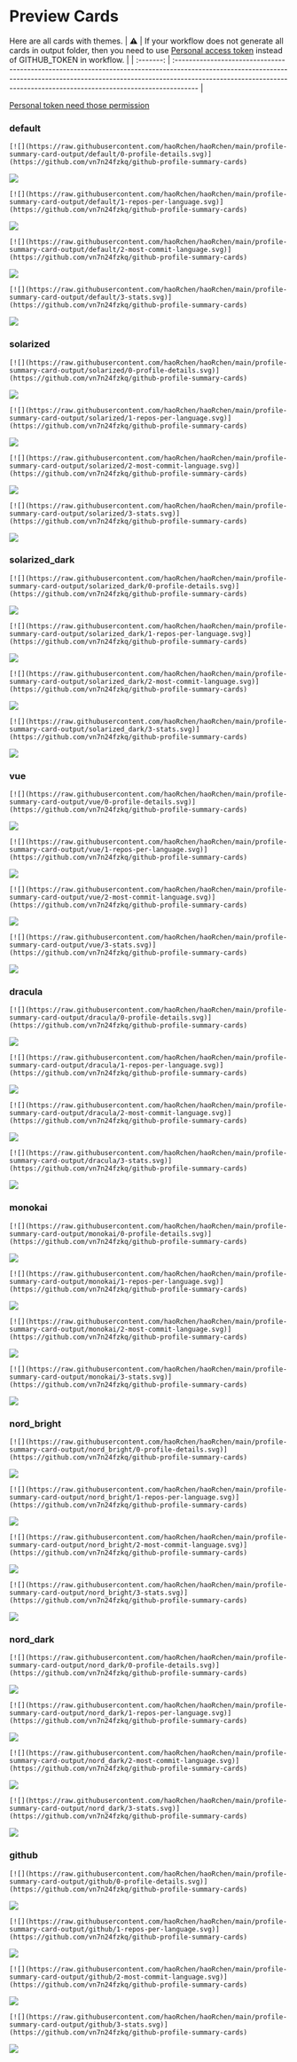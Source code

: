 
# Preview Cards

Here are all cards with themes.
| :warning: | If your workflow does not generate all cards in output folder, then you need to use [Personal access token](https://docs.github.com/en/actions/configuring-and-managing-workflows/creating-and-storing-encrypted-secrets) instead of GITHUB_TOKEN in workflow. |
| :-------: | :------------------------------------------------------------------------------------------------------------------------------------------------------------------------------------------------------------------------------------------------ |

[Personal token need those permission](https://github.com/vn7n24fzkq/github-profile-summary-cards/wiki/Personal-access-token-permissions)


### default


```
[![](https://raw.githubusercontent.com/haoRchen/haoRchen/main/profile-summary-card-output/default/0-profile-details.svg)](https://github.com/vn7n24fzkq/github-profile-summary-cards)
```
![](https://raw.githubusercontent.com/haoRchen/haoRchen/main/profile-summary-card-output/default/0-profile-details.svg)


```
[![](https://raw.githubusercontent.com/haoRchen/haoRchen/main/profile-summary-card-output/default/1-repos-per-language.svg)](https://github.com/vn7n24fzkq/github-profile-summary-cards)
```
![](https://raw.githubusercontent.com/haoRchen/haoRchen/main/profile-summary-card-output/default/1-repos-per-language.svg)


```
[![](https://raw.githubusercontent.com/haoRchen/haoRchen/main/profile-summary-card-output/default/2-most-commit-language.svg)](https://github.com/vn7n24fzkq/github-profile-summary-cards)
```
![](https://raw.githubusercontent.com/haoRchen/haoRchen/main/profile-summary-card-output/default/2-most-commit-language.svg)


```
[![](https://raw.githubusercontent.com/haoRchen/haoRchen/main/profile-summary-card-output/default/3-stats.svg)](https://github.com/vn7n24fzkq/github-profile-summary-cards)
```
![](https://raw.githubusercontent.com/haoRchen/haoRchen/main/profile-summary-card-output/default/3-stats.svg)


### solarized


```
[![](https://raw.githubusercontent.com/haoRchen/haoRchen/main/profile-summary-card-output/solarized/0-profile-details.svg)](https://github.com/vn7n24fzkq/github-profile-summary-cards)
```
![](https://raw.githubusercontent.com/haoRchen/haoRchen/main/profile-summary-card-output/solarized/0-profile-details.svg)


```
[![](https://raw.githubusercontent.com/haoRchen/haoRchen/main/profile-summary-card-output/solarized/1-repos-per-language.svg)](https://github.com/vn7n24fzkq/github-profile-summary-cards)
```
![](https://raw.githubusercontent.com/haoRchen/haoRchen/main/profile-summary-card-output/solarized/1-repos-per-language.svg)


```
[![](https://raw.githubusercontent.com/haoRchen/haoRchen/main/profile-summary-card-output/solarized/2-most-commit-language.svg)](https://github.com/vn7n24fzkq/github-profile-summary-cards)
```
![](https://raw.githubusercontent.com/haoRchen/haoRchen/main/profile-summary-card-output/solarized/2-most-commit-language.svg)


```
[![](https://raw.githubusercontent.com/haoRchen/haoRchen/main/profile-summary-card-output/solarized/3-stats.svg)](https://github.com/vn7n24fzkq/github-profile-summary-cards)
```
![](https://raw.githubusercontent.com/haoRchen/haoRchen/main/profile-summary-card-output/solarized/3-stats.svg)


### solarized_dark


```
[![](https://raw.githubusercontent.com/haoRchen/haoRchen/main/profile-summary-card-output/solarized_dark/0-profile-details.svg)](https://github.com/vn7n24fzkq/github-profile-summary-cards)
```
![](https://raw.githubusercontent.com/haoRchen/haoRchen/main/profile-summary-card-output/solarized_dark/0-profile-details.svg)


```
[![](https://raw.githubusercontent.com/haoRchen/haoRchen/main/profile-summary-card-output/solarized_dark/1-repos-per-language.svg)](https://github.com/vn7n24fzkq/github-profile-summary-cards)
```
![](https://raw.githubusercontent.com/haoRchen/haoRchen/main/profile-summary-card-output/solarized_dark/1-repos-per-language.svg)


```
[![](https://raw.githubusercontent.com/haoRchen/haoRchen/main/profile-summary-card-output/solarized_dark/2-most-commit-language.svg)](https://github.com/vn7n24fzkq/github-profile-summary-cards)
```
![](https://raw.githubusercontent.com/haoRchen/haoRchen/main/profile-summary-card-output/solarized_dark/2-most-commit-language.svg)


```
[![](https://raw.githubusercontent.com/haoRchen/haoRchen/main/profile-summary-card-output/solarized_dark/3-stats.svg)](https://github.com/vn7n24fzkq/github-profile-summary-cards)
```
![](https://raw.githubusercontent.com/haoRchen/haoRchen/main/profile-summary-card-output/solarized_dark/3-stats.svg)


### vue


```
[![](https://raw.githubusercontent.com/haoRchen/haoRchen/main/profile-summary-card-output/vue/0-profile-details.svg)](https://github.com/vn7n24fzkq/github-profile-summary-cards)
```
![](https://raw.githubusercontent.com/haoRchen/haoRchen/main/profile-summary-card-output/vue/0-profile-details.svg)


```
[![](https://raw.githubusercontent.com/haoRchen/haoRchen/main/profile-summary-card-output/vue/1-repos-per-language.svg)](https://github.com/vn7n24fzkq/github-profile-summary-cards)
```
![](https://raw.githubusercontent.com/haoRchen/haoRchen/main/profile-summary-card-output/vue/1-repos-per-language.svg)


```
[![](https://raw.githubusercontent.com/haoRchen/haoRchen/main/profile-summary-card-output/vue/2-most-commit-language.svg)](https://github.com/vn7n24fzkq/github-profile-summary-cards)
```
![](https://raw.githubusercontent.com/haoRchen/haoRchen/main/profile-summary-card-output/vue/2-most-commit-language.svg)


```
[![](https://raw.githubusercontent.com/haoRchen/haoRchen/main/profile-summary-card-output/vue/3-stats.svg)](https://github.com/vn7n24fzkq/github-profile-summary-cards)
```
![](https://raw.githubusercontent.com/haoRchen/haoRchen/main/profile-summary-card-output/vue/3-stats.svg)


### dracula


```
[![](https://raw.githubusercontent.com/haoRchen/haoRchen/main/profile-summary-card-output/dracula/0-profile-details.svg)](https://github.com/vn7n24fzkq/github-profile-summary-cards)
```
![](https://raw.githubusercontent.com/haoRchen/haoRchen/main/profile-summary-card-output/dracula/0-profile-details.svg)


```
[![](https://raw.githubusercontent.com/haoRchen/haoRchen/main/profile-summary-card-output/dracula/1-repos-per-language.svg)](https://github.com/vn7n24fzkq/github-profile-summary-cards)
```
![](https://raw.githubusercontent.com/haoRchen/haoRchen/main/profile-summary-card-output/dracula/1-repos-per-language.svg)


```
[![](https://raw.githubusercontent.com/haoRchen/haoRchen/main/profile-summary-card-output/dracula/2-most-commit-language.svg)](https://github.com/vn7n24fzkq/github-profile-summary-cards)
```
![](https://raw.githubusercontent.com/haoRchen/haoRchen/main/profile-summary-card-output/dracula/2-most-commit-language.svg)


```
[![](https://raw.githubusercontent.com/haoRchen/haoRchen/main/profile-summary-card-output/dracula/3-stats.svg)](https://github.com/vn7n24fzkq/github-profile-summary-cards)
```
![](https://raw.githubusercontent.com/haoRchen/haoRchen/main/profile-summary-card-output/dracula/3-stats.svg)


### monokai


```
[![](https://raw.githubusercontent.com/haoRchen/haoRchen/main/profile-summary-card-output/monokai/0-profile-details.svg)](https://github.com/vn7n24fzkq/github-profile-summary-cards)
```
![](https://raw.githubusercontent.com/haoRchen/haoRchen/main/profile-summary-card-output/monokai/0-profile-details.svg)


```
[![](https://raw.githubusercontent.com/haoRchen/haoRchen/main/profile-summary-card-output/monokai/1-repos-per-language.svg)](https://github.com/vn7n24fzkq/github-profile-summary-cards)
```
![](https://raw.githubusercontent.com/haoRchen/haoRchen/main/profile-summary-card-output/monokai/1-repos-per-language.svg)


```
[![](https://raw.githubusercontent.com/haoRchen/haoRchen/main/profile-summary-card-output/monokai/2-most-commit-language.svg)](https://github.com/vn7n24fzkq/github-profile-summary-cards)
```
![](https://raw.githubusercontent.com/haoRchen/haoRchen/main/profile-summary-card-output/monokai/2-most-commit-language.svg)


```
[![](https://raw.githubusercontent.com/haoRchen/haoRchen/main/profile-summary-card-output/monokai/3-stats.svg)](https://github.com/vn7n24fzkq/github-profile-summary-cards)
```
![](https://raw.githubusercontent.com/haoRchen/haoRchen/main/profile-summary-card-output/monokai/3-stats.svg)


### nord_bright


```
[![](https://raw.githubusercontent.com/haoRchen/haoRchen/main/profile-summary-card-output/nord_bright/0-profile-details.svg)](https://github.com/vn7n24fzkq/github-profile-summary-cards)
```
![](https://raw.githubusercontent.com/haoRchen/haoRchen/main/profile-summary-card-output/nord_bright/0-profile-details.svg)


```
[![](https://raw.githubusercontent.com/haoRchen/haoRchen/main/profile-summary-card-output/nord_bright/1-repos-per-language.svg)](https://github.com/vn7n24fzkq/github-profile-summary-cards)
```
![](https://raw.githubusercontent.com/haoRchen/haoRchen/main/profile-summary-card-output/nord_bright/1-repos-per-language.svg)


```
[![](https://raw.githubusercontent.com/haoRchen/haoRchen/main/profile-summary-card-output/nord_bright/2-most-commit-language.svg)](https://github.com/vn7n24fzkq/github-profile-summary-cards)
```
![](https://raw.githubusercontent.com/haoRchen/haoRchen/main/profile-summary-card-output/nord_bright/2-most-commit-language.svg)


```
[![](https://raw.githubusercontent.com/haoRchen/haoRchen/main/profile-summary-card-output/nord_bright/3-stats.svg)](https://github.com/vn7n24fzkq/github-profile-summary-cards)
```
![](https://raw.githubusercontent.com/haoRchen/haoRchen/main/profile-summary-card-output/nord_bright/3-stats.svg)


### nord_dark


```
[![](https://raw.githubusercontent.com/haoRchen/haoRchen/main/profile-summary-card-output/nord_dark/0-profile-details.svg)](https://github.com/vn7n24fzkq/github-profile-summary-cards)
```
![](https://raw.githubusercontent.com/haoRchen/haoRchen/main/profile-summary-card-output/nord_dark/0-profile-details.svg)


```
[![](https://raw.githubusercontent.com/haoRchen/haoRchen/main/profile-summary-card-output/nord_dark/1-repos-per-language.svg)](https://github.com/vn7n24fzkq/github-profile-summary-cards)
```
![](https://raw.githubusercontent.com/haoRchen/haoRchen/main/profile-summary-card-output/nord_dark/1-repos-per-language.svg)


```
[![](https://raw.githubusercontent.com/haoRchen/haoRchen/main/profile-summary-card-output/nord_dark/2-most-commit-language.svg)](https://github.com/vn7n24fzkq/github-profile-summary-cards)
```
![](https://raw.githubusercontent.com/haoRchen/haoRchen/main/profile-summary-card-output/nord_dark/2-most-commit-language.svg)


```
[![](https://raw.githubusercontent.com/haoRchen/haoRchen/main/profile-summary-card-output/nord_dark/3-stats.svg)](https://github.com/vn7n24fzkq/github-profile-summary-cards)
```
![](https://raw.githubusercontent.com/haoRchen/haoRchen/main/profile-summary-card-output/nord_dark/3-stats.svg)


### github


```
[![](https://raw.githubusercontent.com/haoRchen/haoRchen/main/profile-summary-card-output/github/0-profile-details.svg)](https://github.com/vn7n24fzkq/github-profile-summary-cards)
```
![](https://raw.githubusercontent.com/haoRchen/haoRchen/main/profile-summary-card-output/github/0-profile-details.svg)


```
[![](https://raw.githubusercontent.com/haoRchen/haoRchen/main/profile-summary-card-output/github/1-repos-per-language.svg)](https://github.com/vn7n24fzkq/github-profile-summary-cards)
```
![](https://raw.githubusercontent.com/haoRchen/haoRchen/main/profile-summary-card-output/github/1-repos-per-language.svg)


```
[![](https://raw.githubusercontent.com/haoRchen/haoRchen/main/profile-summary-card-output/github/2-most-commit-language.svg)](https://github.com/vn7n24fzkq/github-profile-summary-cards)
```
![](https://raw.githubusercontent.com/haoRchen/haoRchen/main/profile-summary-card-output/github/2-most-commit-language.svg)


```
[![](https://raw.githubusercontent.com/haoRchen/haoRchen/main/profile-summary-card-output/github/3-stats.svg)](https://github.com/vn7n24fzkq/github-profile-summary-cards)
```
![](https://raw.githubusercontent.com/haoRchen/haoRchen/main/profile-summary-card-output/github/3-stats.svg)

